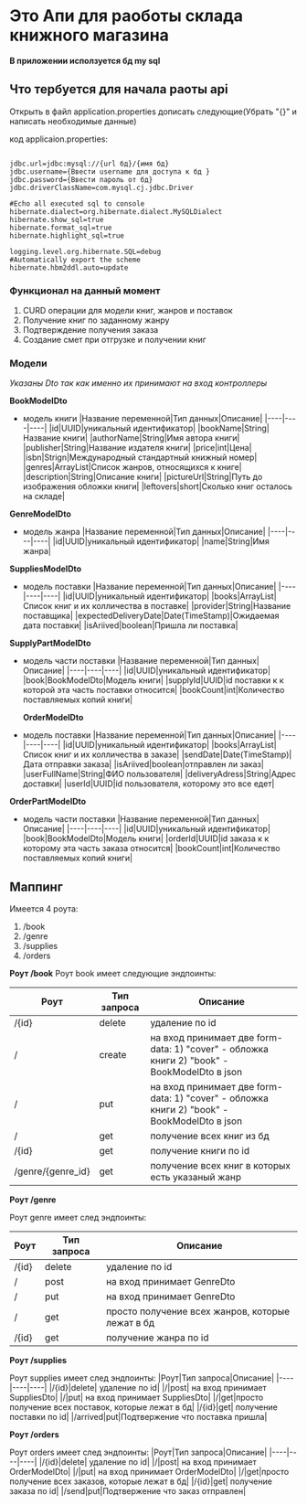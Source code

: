 # Это Апи для раоботы склада книжного магазина

**В приложении исползуется бд my sql** 

## Что тербуется для начала раоты api
  Открыть в файл application.properties дописать следующие(Убрать "{}" и написать необходимые данные)

  код applicaion.properties:
  
  ```
  
  jdbc.url=jdbc:mysql://{url бд}/{имя бд}
  jdbc.username={Ввести username для доступа к бд }
  jdbc.password={Ввести пароль от бд}
  jdbc.driverClassName=com.mysql.cj.jdbc.Driver 
  
  #Echo all executed sql to console
  hibernate.dialect=org.hibernate.dialect.MySQLDialect
  hibernate.show_sql=true 
  hibernate.format_sql=true
  hibernate.highlight_sql=true
  
  logging.level.org.hibernate.SQL=debug 
  #Automatically export the scheme
  hibernate.hbm2ddl.auto=update
  
  ```
  
### Функционал на данный момент
  1) CURD операции для модели книг, жанров и поставок
  2) Получение книг по заданному жанру
  3) Подтверждение получения заказа
  4) Создание смет при отгрузке и получении книг

  

### Модели
  *Указаны Dto так как именно их принимают на вход контроллеры*

  **BookModelDto**
  - модель книги
    |Название переменной|Тип данных|Описание|
    |----|----|----|
    |id|UUID|уникальный идентификатор|
    |bookName|String|Название книги|
    |authorName|String|Имя автора книги|
    |publisher|String|Название издателя книги|
    |price|int|Цена|
    |isbn|Strign|Международный стандартный книжный номер|
    |genres|ArrayList<GenreModelDto>|Список жанров, относящихся к книге|
    |description|String|Описание книги|
    |pictureUrl|String|Путь до изображения обложки книги|
    |leftovers|short|Сколько книг осталось на складе|

  **GenreModelDto**
  - модель жанра
    |Название переменной|Тип данных|Описание|
    |----|----|----|
    |id|UUID|уникальный идентификатор|
    |name|String|Имя жанра|

  **SuppliesModelDto**
  - модель поставки
    |Название переменной|Тип данных|Описание|
    |----|----|----|
    |id|UUID|уникальный идентификатор|
    |books|ArrayList<SupplyPartModelDto>|Список книг и их колличества в поставке|
    |provider|String|Название поставщика|
    |expectedDeliveryDate|Date(TimeStamp)|Ожидаемая дата поставки|
    |isAriived|boolean|Пришла ли поставка|

  **SupplyPartModelDto**
  - модель части поставки
    |Название переменной|Тип данных|Описание|
    |----|----|----|
    |id|UUID|уникальный идентификатор|
    |book|BookModelDto|Модель книги|
    |supplyId|UUID|id поставки к к которой эта часть поставки относится|
    |bookCount|int|Количество поставляемых копий книги|

     **OrderModelDto**
  - модель поставки
    |Название переменной|Тип данных|Описание|
    |----|----|----|
    |id|UUID|уникальный идентификатор|
    |books|ArrayList<OrderPartModelDto>|Список книг и их колличества в заказе|
    |sendDate|Date(TimeStamp)|Дата отправки заказа|
    |isAriived|boolean|отправлен ли заказ|
    |userFullName|String|ФИО пользователя|
    |deliveryAdress|String|Адрес доставки|
    |userId|UUID|id пользователя, которому это все едет|

  **OrderPartModelDto**
  - модель части поставки
    |Название переменной|Тип данных|Описание|
    |----|----|----|
    |id|UUID|уникальный идентификатор|
    |book|BookModelDto|Модель книги|
    |orderId|UUID|id заказа к к которому эта часть заказа относится|
    |bookCount|int|Количество поставляемых копий книги|

## Маппинг
  Имеется 4 роута:
  1) /book 
  2) /genre
  3) /supplies
  4) /orders
  
  **Роут /book**
  Роут book имеет следующие эндпоинты:

  |Роут|Тип запроса|Описание|
  |----|----|----|
  |/{id} |delete| удаление по id|
  |/ |create| на вход принимает две form-data: 1) "cover" - обложка книги 2) "book" - BookModelDto в json|
  |/ |put| на вход принимает две form-data: 1) "cover" - обложка книги 2) "book" - BookModelDto в json|
  |/ |get| получение всех книг из бд|
  |/{id} |get| получение книги по id|
  |/genre/{genre_id} |get|получение всех книг в которых есть указаный жанр|

  **Роут /genre**

  Роут genre имеет след эндпоинты:
    
  |Роут|Тип запроса|Описание|
  |----|----|----|
  |/{id}|delete| удаление по id|
  |/|post|на вход принимает GenreDto|
  |/|put|на вход принимает GenreDto|
  |/|get|просто получение всех жанров, которые лежат в бд|
  |/{id}|get|получение жанра по id|

  **Роут /supplies**

  Роут supplies имеет след эндпоинты:
  |Роут|Тип запроса|Описание|
  |----|----|----| 
  |/{id}|delete| удаление по id|
  |/|post| на вход принимает SuppliesDto|
  |/|put| на вход принимает SuppliesDto|
  |/|get|просто получение всех поставок, которые лежат в бд|
  |/{id}|get| получение поставки по id|
  |/arrived|put|Подтвержение что поставка пришла|
  
  **Роут /orders**

  Роут orders имеет след эндпоинты:
  |Роут|Тип запроса|Описание|
  |----|----|----| 
  |/{id}|delete| удаление по id|
  |/|post| на вход принимает OrderModelDto|
  |/|put| на вход принимает OrderModelDto|
  |/|get|просто получение всех заказов, которые лежат в бд|
  |/{id}|get| получение заказа по id|
  |/send|put|Подтвержение что заказ отправлен|
